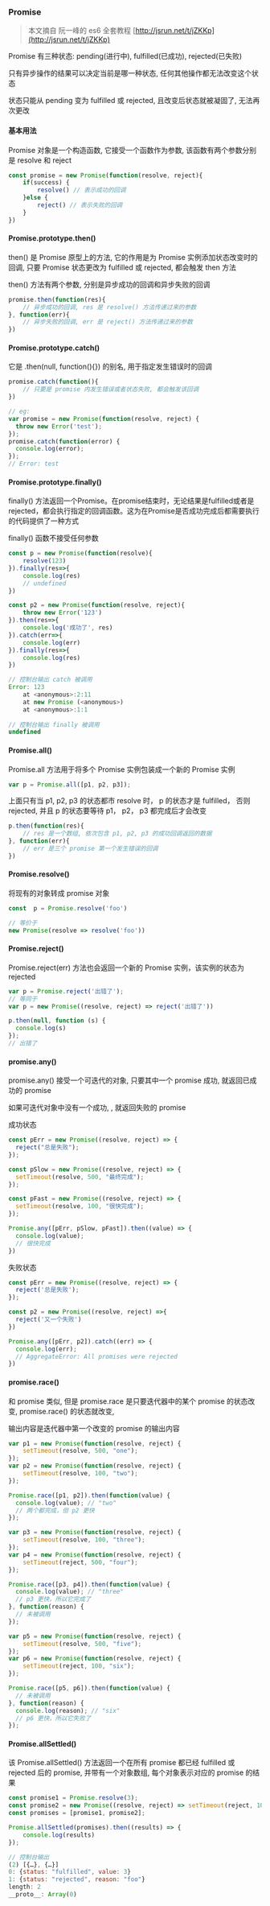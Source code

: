 ### Promise

> 本文摘自 阮一峰的 es6 全套教程 [http://jsrun.net/t/jZKKp](http://jsrun.net/t/jZKKp)

Promise 有三种状态: pending(进行中), fulfilled(已成功), rejected(已失败)

只有异步操作的结果可以决定当前是哪一种状态, 任何其他操作都无法改变这个状态

状态只能从 pending 变为 fulfilled 或 rejected, 且改变后状态就被凝固了, 无法再次更改

#### 基本用法

Promise 对象是一个构造函数, 它接受一个函数作为参数, 该函数有两个参数分别是 resolve 和 reject

```javascript
const promise = new Promise(function(resolve, reject){
    if(success) {
        resolve() // 表示成功的回调
    }else {
        reject() // 表示失败的回调
    }
})
```



#### Promise.prototype.then()

then() 是 Promise 原型上的方法, 它的作用是为 Promise 实例添加状态改变时的回调, 只要 Promise 状态更改为 fulfilled 或 rejected, 都会触发 then 方法

then() 方法有两个参数, 分别是异步成功的回调和异步失败的回调

```javascript
promise.then(function(res){
    // 异步成功的回调, res 是 resolve() 方法传递过来的参数
}, function(err){
    // 异步失败的回调, err 是 reject() 方法传递过来的参数
})
```



#### Promise.prototype.catch()

它是 .then(null, function(){}) 的别名, 用于指定发生错误时的回调

```javascript
promise.catch(function(){
    // 只要是 promise 内发生错误或者状态失败, 都会触发该回调
})

// eg:
var promise = new Promise(function(resolve, reject) {
  throw new Error('test');
});
promise.catch(function(error) {
  console.log(error);
});
// Error: test
```



#### Promise.prototype.finally()

finally() 方法返回一个Promise。在promise结束时，无论结果是fulfilled或者是rejected，都会执行指定的回调函数。这为在Promise是否成功完成后都需要执行的代码提供了一种方式

finally() 函数不接受任何参数

```javascript
const p = new Promise(function(resolve){
    resolve(123)
}).finally(res=>{
    console.log(res)
    // undefined
})

const p2 = new Promise(function(resolve, reject){
    throw new Error('123')
}).then(res=>{
    console.log('成功了', res)
}).catch(err=>{
    console.log(err)
}).finally(res=>{
    console.log(res)
})

// 控制台输出 catch 被调用
Error: 123
    at <anonymous>:2:11
    at new Promise (<anonymous>)
    at <anonymous>:1:1
                    
// 控制台输出 finally 被调用                    
undefined
```





#### Promise.all()

Promise.all 方法用于将多个 Promise 实例包装成一个新的 Promise 实例

```javascript
var p = Promise.all([p1, p2, p3]);
```

上面只有当 p1,  p2,  p3 的状态都市 resolve 时， p 的状态才是 fulfilled， 否则 rejected, 并且 p 的状态要等待 p1， p2， p3 都完成后才会改变

```javascript
p.then(function(res){
    // res 是一个数组, 依次包含 p1, p2, p3 的成功回调返回的数据
}, function(err){
    // err 是三个 promise 第一个发生错误的回调
})
```



#### Promise.resolve()

将现有的对象转成 promise 对象

```javascript
const  p = Promise.resolve('foo')

// 等价于
new Promise(resolve => resolve('foo'))
```



#### Promise.reject()

Promise.reject(err) 方法也会返回一个新的 Promise 实例，该实例的状态为 rejected

```javascript
var p = Promise.reject('出错了');
// 等同于
var p = new Promise((resolve, reject) => reject('出错了'))

p.then(null, function (s) {
  console.log(s)
});
// 出错了
```



#### promise.any()

promise.any() 接受一个可迭代的对象, 只要其中一个 promise 成功, 就返回已成功的 promise

如果可迭代对象中没有一个成功, , 就返回失败的 promise

成功状态

```javascript
const pErr = new Promise((resolve, reject) => {
  reject("总是失败");
});

const pSlow = new Promise((resolve, reject) => {
  setTimeout(resolve, 500, "最终完成");
});

const pFast = new Promise((resolve, reject) => {
  setTimeout(resolve, 100, "很快完成");
});

Promise.any([pErr, pSlow, pFast]).then((value) => {
  console.log(value);
  // 很快完成
})
```

失败状态

```javascript
const pErr = new Promise((resolve, reject) => {
  reject('总是失败');
});

const p2 = new Promise((resolve, reject) =>{
  reject('又一个失败')
})

Promise.any([pErr, p2]).catch((err) => {
  console.log(err);
  // AggregateError: All promises were rejected
})
```



#### promise.race()

和 promise 类似, 但是 promise.race 是只要迭代器中的某个 promise 的状态改变, promise.race() 的状态就改变,

输出内容是迭代器中第一个改变的 promise 的输出内容

```javascript
var p1 = new Promise(function(resolve, reject) {
    setTimeout(resolve, 500, "one");
});
var p2 = new Promise(function(resolve, reject) {
    setTimeout(resolve, 100, "two");
});

Promise.race([p1, p2]).then(function(value) {
  console.log(value); // "two"
  // 两个都完成，但 p2 更快
});

var p3 = new Promise(function(resolve, reject) {
    setTimeout(resolve, 100, "three");
});
var p4 = new Promise(function(resolve, reject) {
    setTimeout(reject, 500, "four");
});

Promise.race([p3, p4]).then(function(value) {
  console.log(value); // "three"
  // p3 更快，所以它完成了
}, function(reason) {
  // 未被调用
});

var p5 = new Promise(function(resolve, reject) {
    setTimeout(resolve, 500, "five");
});
var p6 = new Promise(function(resolve, reject) {
    setTimeout(reject, 100, "six");
});

Promise.race([p5, p6]).then(function(value) {
  // 未被调用
}, function(reason) {
  console.log(reason); // "six"
  // p6 更快，所以它失败了
});
```



#### Promise.allSettled()

该 Promise.allSettled() 方法返回一个在所有 promise 都已经 fulfilled 或 rejected 后的 promise, 并带有一个对象数组, 每个对象表示对应的 promise 的结果

```javascript
const promise1 = Promise.resolve(3);
const promise2 = new Promise((resolve, reject) => setTimeout(reject, 100, 'foo'));
const promises = [promise1, promise2];

Promise.allSettled(promises).then((results) => {
    console.log(results)
});

// 控制台输出
(2) [{…}, {…}]
0: {status: "fulfilled", value: 3}
1: {status: "rejected", reason: "foo"}
length: 2
__proto__: Array(0)
```

